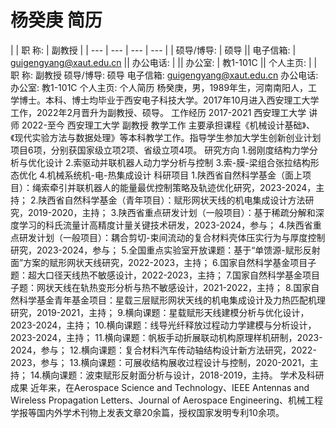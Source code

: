 # 杨癸庚 简历

|  | 职 称: | 副教授 |
| --- | --- | --- | --- |
| 硕导/博导: | 硕导 || 电子信箱: | guigengyang@xaut.edu.cn || 办公电话: |  || 办公室: | 教1-101C || 个人主页: |  |
职 称:
副教授
硕导/博导:
硕导
电子信箱:
guigengyang@xaut.edu.cn
办公电话:
办公室:
教1-101C
个人主页:
个人简历
杨癸庚，男，1989年生，河南南阳人，工学博士。本科、博士均毕业于西安电子科技大学。2017年10月进入西安理工大学工作，2022年2月晋升为副教授、硕导。
工作经历
2017-2021 西安理工大学 讲师
2022-至今 西安理工大学 副教授
教学工作
主要承担课程《机械设计基础》、《现代实验方法与数据处理》等本科教学工作。指导学生参加大学生创新创业计划项目6项，分别获国家级立项2项、省级立项4项。
研究方向
1.弱刚度结构力学分析与优化设计
2.索驱动并联机器人动力学分析与控制
3.索-膜-梁组合张拉结构形态优化
4.机械系统机-电-热集成设计
科研项目
1.陕西省自然科学基金（面上项目）：绳索牵引并联机器人的能量最优控制策略及轨迹优化研究，2023-2024，主持；
2.陕西省自然科学基金（青年项目）：赋形网状天线的机电集成设计方法研究，2019-2020，主持；
3.陕西省重点研发计划（一般项目）：基于稀疏分解和深度学习的科氏流量计高精度计量关键技术研发，2023-2024，参与；
4.陕西省重点研发计划（一般项目）：耦合剪切-束间流动的复合材料壳体压实行为与厚度控制研究，2023-2024，参与；
5.全国重点实验室开放课题：基于“单馈源-赋形反射面”方案的赋形网状天线研究，2022-2023，主持；
6.国家自然科学基金项目子题：超大口径天线热不敏感设计，2022-2023，主持；
7.国家自然科学基金项目子题：网状天线在轨热变形分析与热不敏感设计，2021-2022，主持；
8.国家自然科学基金青年基金项目：星载三层赋形网状天线的机电集成设计及力热匹配机理研究，2019-2021，主持；
9.横向课题：星载赋形天线建模分析与优化设计，2023-2024，主持；
10.横向课题：线导光纤释放过程动力学建模与分析设计，2023-2024，主持；
11.横向课题：帆板手动折展联动机构原理样机研制，2023-2024，参与；
12.横向课题：复合材料汽车传动轴结构设计新方法研究，2022-2023，参与；
13.横向课题：可展收结构展收过程设计与控制，2020-2021，主持；
14.横向课题：波束赋形反射面分析与设计，2018-2019，主持。
学术及科研成果
近年来，在Aerospace Science and Technology、IEEE Antennas and Wireless Propagation Letters、Journal of Aerospace Engineering、机械工程学报等国内外学术刊物上发表文章20余篇，授权国家发明专利10余项。
